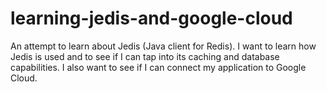 # learning-jedis-and-google-cloud
An attempt to learn about Jedis (Java client for Redis). I want to learn how Jedis is used and to see if I can tap into its caching and database capabilities. I also want to see if I can connect my application to Google Cloud.
